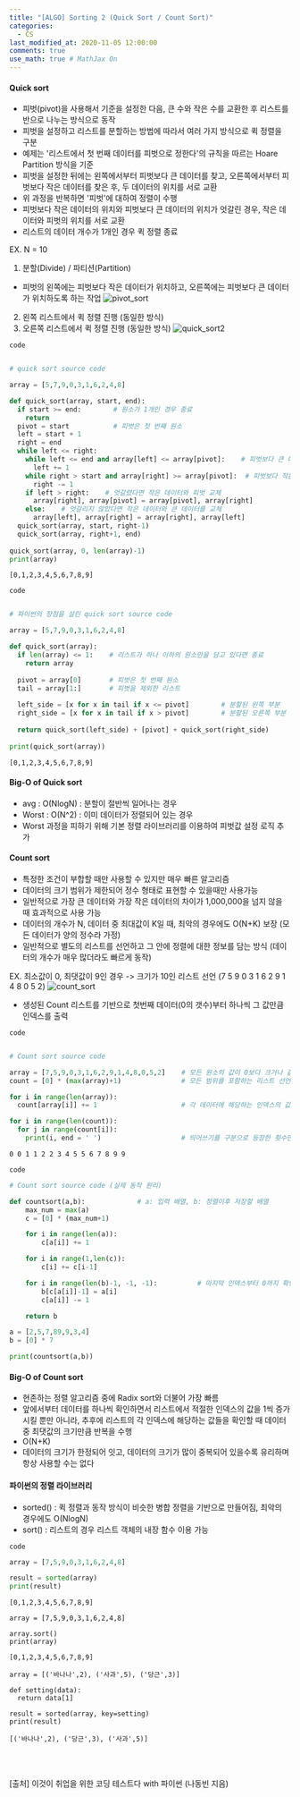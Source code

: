 ```yaml
---
title: "[ALGO] Sorting 2 (Quick Sort / Count Sort)"
categories: 
  - CS
last_modified_at: 2020-11-05 12:00:00
comments: true
use_math: true # MathJax On
---
```


#### Quick sort

- 피벗(pivot)을 사용해서 기준을 설정한 다음, 큰 수와 작은 수를 교환한 후 리스트를 반으로 나누는 방식으로 동작
- 피벗을 설정하고 리스트를 분할하는 방법에 따라서 여러 가지 방식으로 퀵 정렬을 구분
- 예제는 '리스트에서 첫 번째 데이터를 피벗으로 정한다'의 규칙을 따르는 Hoare Partition 방식을 기준
- 피벗을 설정한 뒤에는 왼쪽에서부터 피벗보다 큰 데이터를 찾고, 오른쪽에서부터 피벗보다 작은 데이터를 찾은 후, 두 데이터의 위치를 서로 교환
- 위 과정을 반복하면 '피벗'에 대하여 정렬이 수행
- 피벗보다 작은 데이터의 위치와 피벗보다 큰 데이터의 위치가 엇갈린 경우, 작은 데이터와 피벗의 위치를 서로 교환
- 리스트의 데이터 개수가 1개인 경우 퀵 정렬 종료

EX. N = 10
1. 분할(Divide) / 파티션(Partition)
- 피벗의 왼쪽에는 피벗보다 작은 데이터가 위치하고, 오른쪽에는 피벗보다 큰 데이터가 위치하도록 하는 작업
![pivot_sort](https://user-images.githubusercontent.com/62474292/102049811-f1b75200-3e24-11eb-84f7-3de7327003b9.png)

2. 왼쪽 리스트에서 퀵 정렬 진행 (동일한 방식)
3. 오른쪽 리스트에서 퀵 정렬 진행 (동일한 방식)
![quick_sort2](https://user-images.githubusercontent.com/62474292/102050315-f29cb380-3e25-11eb-9d1d-0448da9660bd.png)

`code`
```py

# quick sort source code

array = [5,7,9,0,3,1,6,2,4,8]

def quick_sort(array, start, end):
  if start >= end:        # 원소가 1개인 경우 종료
    return
  pivot = start           # 피벗은 첫 번째 원소
  left = start + 1
  right = end
  while left <= right:
    while left <= end and array[left] <= array[pivot]:    # 피벗보다 큰 데이터를 찾을 때까지 반복
      left += 1
    while right > start and array[right] >= array[pivot]:  # 피벗보다 작은 데이터를 찾을 때까지 반복
      right -= 1
    if left > right:    # 엇갈렸다면 작은 데이터와 피벗 교체
      array[right], array[pivot] = array[pivot], array[right]
    else:    # 엇갈리지 않았다면 작은 데이터와 큰 데이터를 교체
      array[left], array[right] = array[right], array[left]
  quick_sort(array, start, right-1)
  quick_sort(array, right+1, end)
  
quick_sort(array, 0, len(array)-1)
print(array)
```
```
[0,1,2,3,4,5,6,7,8,9]
```
`code`
```py

# 파이썬의 장점을 살린 quick sort source code

array = [5,7,9,0,3,1,6,2,4,8]

def quick_sort(array):
  if len(array) <= 1:    # 리스트가 하나 이하의 원소만을 담고 있다면 종료
    return array
  
  pivot = array[0]       # 피벗은 첫 번째 원소
  tail = array[1:]       # 피벗을 제외한 리스트
  
  left_side = [x for x in tail if x <= pivot]        # 분할된 왼쪽 부분
  right_side = [x for x in tail if x > pivot]        # 분할된 오른쪽 부분
  
  return quick_sort(left_side) + [pivot] + quick_sort(right_side)
  
print(quick_sort(array))
```
```
[0,1,2,3,4,5,6,7,8,9]
```

#### Big-O of Quick sort
- avg : O(NlogN) : 분할이 절반씩 일어나는 경우
- Worst : O(N^2) : 이미 데이터가 정렬되어 있는 경우
- Worst 과정을 피하기 위해 기본 정렬 라이브러리를 이용하여 피벗값 설정 로직 추가

#### Count sort
- 특정한 조건이 부합할 때만 사용할 수 있지만 매우 빠른 알고리즘
- 데이터의 크기 범위가 제한되어 정수 형태로 표현할 수 있을때만 사용가능
- 일반적으로 가장 큰 데이터와 가장 작은 데이터의 차이가 1,000,000을 넘지 않을 때 효과적으로 사용 가능
- 데이터의 개수가 N, 데이터 중 최대값이 K일 때, 최악의 경우에도 O(N+K) 보장 (모든 데이터가 양의 정수라 가정)
- 일반적으로 별도의 리스트를 선언하고 그 안에 정렬에 대한 정보를 담는 방식 (데이터의 개수가 매우 많더라도 빠르게 동작)

EX. 최소값이 0, 최댓값이 9인 경우 -> 크기가 10인 리스트 선언 (7 5 9 0 3 1 6 2 9 1 4 8 0 5 2)
![count_sort](https://user-images.githubusercontent.com/62474292/102032347-da17a380-3dfb-11eb-9101-133b172b661f.png)


- 생성된 Count 리스트를 기반으로 첫번째 데이터(0의 갯수)부터 하나씩 그 값만큼 인덱스를 출력

`code`
```py

# Count sort source code

array = [7,5,9,0,3,1,6,2,9,1,4,8,0,5,2]    # 모든 원소의 값이 0보다 크거나 같다고 가정
count = [0] * (max(array)+1)               # 모든 범위를 포함하는 리스트 선언

for i in range(len(array)):
  count[array[i]] += 1                     # 각 데이터에 해당하는 인덱스의 값 증가

for i in range(len(count)):
  for j in range(count[i]):
    print(i, end = ' ')                    # 띄어쓰기를 구분으로 등장한 횟수만큼 인덱스 출력
```
```
0 0 1 1 2 2 3 4 5 5 6 7 8 9 9
```

`code`
```py
# Count sort source code (실제 동작 원리)

def countsort(a,b):             # a: 입력 배열, b: 정렬이후 저장할 배열
    max_num = max(a)
    c = [0] * (max_num+1)

    for i in range(len(a)):
        c[a[i]] += 1

    for i in range(1,len(c)):
        c[i] += c[i-1]

    for i in range(len(b)-1, -1, -1):          # 마지막 인덱스부터 0까지 확인
        b[c[a[i]]-1] = a[i]
        c[a[i]] -= 1

    return b

a = [2,5,7,89,9,3,4]
b = [0] * 7

print(countsort(a,b))

```

#### Big-O of Count sort

- 현존하는 정렬 알고리즘 중에 Radix sort와 더불어 가장 빠름
- 앞에서부터 데이터를 하나씩 확인하면서 리스트에서 적절한 인덱스의 값을 1씩 증가시킬 뿐만 아니라, 추후에 리스트의 각 인덱스에 해당하는 값들을 확인할 때 데이터 중 최댓값의 크기만큼 반복을 수행
- O(N+K)
- 데이터의 크기가 한정되어 잇고, 데이터의 크기가 많이 중복되어 있을수록 유리하며 항상 사용할 수는 없다

#### 파이썬의 정렬 라이브러리
- sorted() : 퀵 정렬과 동작 방식이 비슷한 병합 정렬을 기반으로 만들어짐, 최악의 경우에도 O(NlogN)
- sort() : 리스트의 경우 리스트 객체의 내장 함수 이용 가능

`code`
```py
array = [7,5,9,0,3,1,6,2,4,8]

result = sorted(array)
print(result)
```
```
[0,1,2,3,4,5,6,7,8,9]
```
```
array = [7,5,9,0,3,1,6,2,4,8]

array.sort()
print(array)
```
```
[0,1,2,3,4,5,6,7,8,9]
```
```
array = [('바나나',2), ('사과',5), ('당근',3)]

def setting(data):
  return data[1]

result = sorted(array, key=setting)
print(result)
```
```
[('바나나',2), ('당근',3), ('사과',5)]
```








<br><br>

[출처] 이것이 취업을 위한 코딩 테스트다 with 파이썬 (나동빈 지음)
